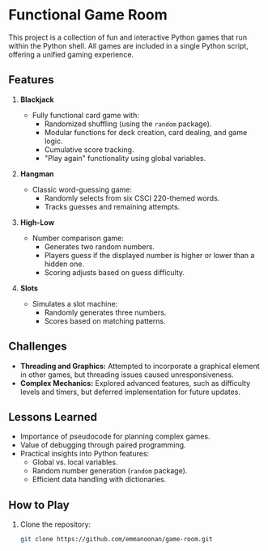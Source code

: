 # Functional Game Room

This project is a collection of fun and interactive Python games that run within the Python shell. All games are included in a single Python script, offering a unified gaming experience.

## Features
1. **Blackjack**
   - Fully functional card game with:
     - Randomized shuffling (using the `random` package).
     - Modular functions for deck creation, card dealing, and game logic.
     - Cumulative score tracking.
     - "Play again" functionality using global variables.

2. **Hangman**
   - Classic word-guessing game:
     - Randomly selects from six CSCI 220-themed words.
     - Tracks guesses and remaining attempts.

3. **High-Low**
   - Number comparison game:
     - Generates two random numbers.
     - Players guess if the displayed number is higher or lower than a hidden one.
     - Scoring adjusts based on guess difficulty.

4. **Slots**
   - Simulates a slot machine:
     - Randomly generates three numbers.
     - Scores based on matching patterns.

## Challenges
- **Threading and Graphics:** Attempted to incorporate a graphical element in other games, but threading issues caused unresponsiveness.
- **Complex Mechanics:** Explored advanced features, such as difficulty levels and timers, but deferred implementation for future updates.

## Lessons Learned
- Importance of pseudocode for planning complex games.
- Value of debugging through paired programming.
- Practical insights into Python features:
  - Global vs. local variables.
  - Random number generation (`random` package).
  - Efficient data handling with dictionaries.

## How to Play
1. Clone the repository:
   ```bash
   git clone https://github.com/emmanoonan/game-room.git

